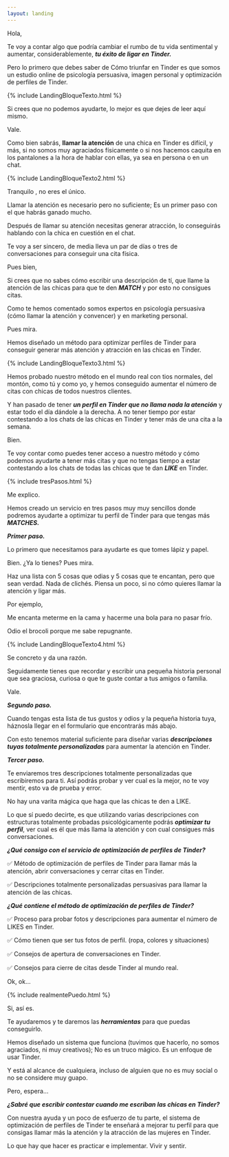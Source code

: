 ```yaml
---
layout: landing
---
```


Hola,

Te voy a contar algo que podría cambiar el rumbo de tu vida sentimental y aumentar, considerablemente, ***tu éxito de ligar en Tinder.***

Pero lo primero que debes saber de Cómo triunfar en Tinder es que somos un estudio online de psicología persuasiva, imagen personal y optimización de perfiles de Tinder.

{% include LandingBloqueTexto.html %}

Si crees que no podemos ayudarte, lo mejor es que dejes de leer aquí mismo.

Vale.


Como bien sabrás, **llamar la atención** de una chica en Tinder es difícil, y más, si no somos muy agraciados físicamente o si nos hacemos caquita en los pantalones a la hora de hablar con ellas, ya sea en persona o en un chat.

{% include LandingBloqueTexto2.html %}

Tranquilo , no eres el único.

Llamar la atención es necesario pero no suficiente; Es un primer paso con el que habrás ganado mucho.

Después de llamar su atención necesitas generar atracción, lo conseguirás hablando con la chica en cuestión en el chat.

Te voy a ser sincero, de media lleva un par de días o tres de conversaciones para conseguir una cita física.

Pues bien,

Si crees que no sabes cómo escribir una descripción de tí, que llame la atención de las chicas para que te den ___MATCH___ y por esto no consigues citas.


Como te hemos comentado somos expertos en psicología persuasiva (cómo llamar la atención y convencer) y en marketing personal.

Pues mira.

Hemos diseñado un método para optimizar perfiles de Tinder para conseguir generar más atención y atracción en las chicas en Tinder.

{% include LandingBloqueTexto3.html %}

Hemos probado nuestro método en el mundo real con tios normales, del montón, como tú y como yo, y hemos conseguido aumentar el número de citas con chicas de todos nuestros clientes.

Y han pasado de tener ***un perfil en Tinder que no llama nada la atención*** y estar todo el día dándole a la derecha. A no tener tiempo por estar contestando a los chats de las chicas en Tinder y tener más de una cita a la semana.

Bien.

Te voy contar como puedes tener acceso a nuestro método y cómo podemos ayudarte a tener más citas y que no tengas tiempo a estar contestando a los chats de todas las chicas que te dan ***LIKE*** en Tinder.

{% include tresPasos.html %}

Me explico.

Hemos creado un servicio en tres pasos muy muy sencillos donde podremos ayudarte a optimizar tu perfil de Tinder para que tengas más ***MATCHES.***

***Primer paso.***

Lo primero que necesitamos para ayudarte es que tomes lápiz y papel.

Bien. ¿Ya lo tienes? Pues mira.

Haz una lista con 5 cosas que odias y 5 cosas que te encantan, pero que sean verdad. Nada de clichés. Piensa un poco, si no cómo quieres llamar la atención y ligar más.

Por ejemplo,

Me encanta meterme en la cama y hacerme una bola para no pasar frío.

Odio el brocoli porque me sabe repugnante.

{% include LandingBloqueTexto4.html %}

Se concreto y da una razón.

Seguidamente tienes que recordar y escribir una pequeña historia personal que sea graciosa, curiosa o que te guste contar a tus amigos o familia.

Vale.

***Segundo paso.***

Cuando tengas esta lista de tus gustos y odios y la pequeña historia tuya, háznosla llegar en el formulario que encontrarás más abajo.

Con esto tenemos material suficiente para diseñar varias ***descripciones tuyas totalmente personalizadas*** para aumentar la atención en Tinder.

***Tercer paso.***

Te enviaremos tres descripciones totalmente personalizadas que escribiremos para ti. Así podrás probar y ver cual es la mejor, no te voy mentir, esto va de prueba y error.

No hay una varita mágica que haga que las chicas te den a LIKE.

Lo que sí puedo decirte, es que utilizando varias descripciones con estructuras totalmente probadas psicológicamente podrás ***optimizar tu perfil***, ver cual es él que más llama la atención y con cual consigues más conversaciones.

***¿Qué consigo con el servicio de optimización de perfiles de Tinder?***

✅ Método de optimización de perfiles de Tinder para llamar más la atención, abrir conversaciones y cerrar citas en Tinder.

✅ Descripciones totalmente personalizadas persuasivas para llamar la atención de las chicas.

***¿Qué contiene el método de optimización de perfiles de Tinder?***

✅ Proceso para probar fotos y descripciones para aumentar el número de LIKES en Tinder.

✅ Cómo tienen que ser tus fotos de perfil. (ropa, colores y situaciones)

✅ Consejos de apertura de conversaciones en Tinder.

✅ Consejos para cierre de citas desde Tinder al mundo real.

Ok, ok...

{% include realmentePuedo.html %}

Si, así es.

Te ayudaremos y te daremos las ***herramientas*** para que puedas conseguirlo.

Hemos diseñado un sistema que funciona (tuvimos que hacerlo, no somos agraciados, ni muy creativos); No es un truco mágico. Es un enfoque de usar Tinder.

Y está al alcance de cualquiera, incluso de alguien que no es muy social o no se considere muy guapo.

Pero, espera…

***¿Sabré que escribir contestar cuando me escriban las chicas en Tinder?***

Con nuestra ayuda y un poco de esfuerzo de tu parte, el sistema de optimización de perfiles de Tinder te enseñará a mejorar tu perfil para que consigas llamar más la atención y la atracción de las mujeres en Tinder.

Lo que hay que hacer es practicar e implementar. Vivir y sentir.
